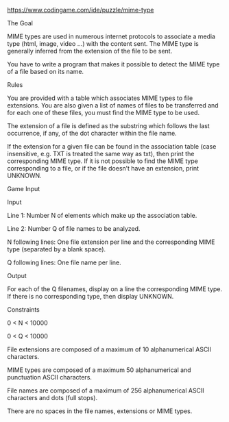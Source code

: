 https://www.codingame.com/ide/puzzle/mime-type

The Goal

MIME types are used in numerous internet protocols to associate a media type (html, image, video ...) with the content sent. The MIME type is generally inferred from the extension of the file to be sent.

You have to write a program that makes it possible to detect the MIME type of a file based on its name.


Rules

You are provided with a table which associates MIME types to file extensions. You are also given a list of names of files to be transferred and for each one of these files, you must find the MIME type to be used.


The extension of a file is defined as the substring which follows the last occurrence, if any, of the dot character within the file name.

If the extension for a given file can be found in the association table (case insensitive, e.g. TXT is treated the same way as txt), then print the corresponding MIME type. If it is not possible to find the MIME type corresponding to a file, or if the file doesn’t have an extension, print UNKNOWN.


Game Input

Input

Line 1: Number N of elements which make up the association table.

Line 2: Number Q of file names to be analyzed.

N following lines: One file extension per line and the corresponding MIME type (separated by a blank space).

Q following lines: One file name per line.


Output

For each of the Q filenames, display on a line the corresponding MIME type. If there is no corresponding type, then display UNKNOWN.


Constraints

0 < N < 10000 

0 < Q < 10000

File extensions are composed of a maximum of 10 alphanumerical ASCII characters.

MIME types are composed of a maximum 50 alphanumerical and punctuation ASCII characters.

File names are composed of a maximum of 256 alphanumerical ASCII characters and dots (full stops).

There are no spaces in the file names, extensions or MIME types.
